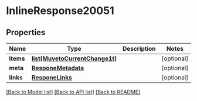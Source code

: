 # InlineResponse20051

## Properties
Name | Type | Description | Notes
------------ | ------------- | ------------- | -------------
**items** | [**list[MuvetoCurrentChange1t]**](MuvetoCurrentChange1t.md) |  | [optional] 
**meta** | [**ResponeMetadata**](ResponeMetadata.md) |  | [optional] 
**links** | [**ResponeLinks**](ResponeLinks.md) |  | [optional] 

[[Back to Model list]](../README.md#documentation-for-models) [[Back to API list]](../README.md#documentation-for-api-endpoints) [[Back to README]](../README.md)


